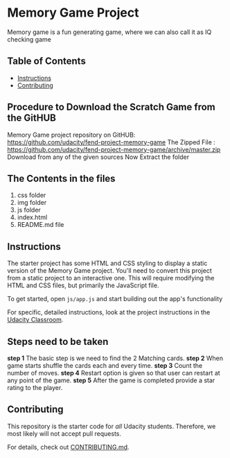 # Memory Game Project
Memory game is a fun generating game, where we can also call it as IQ checking game
## Table of Contents

* [Instructions](#instructions)
* [Contributing](#contributing)

## Procedure to Download the Scratch Game from the GitHUB
Memory Game project repository on GitHUB: https://github.com/udacity/fend-project-memory-game
The Zipped File : https://github.com/udacity/fend-project-memory-game/archive/master.zip
Download from any of the given sources
Now Extract the folder

## The Contents in the files
  1. css folder
  2. img folder
  3. js folder
  4. index.html
  5. README.md file

## Instructions

The starter project has some HTML and CSS styling to display a static version of the Memory Game project. You'll need to convert this project from a static project to an interactive one. This will require modifying the HTML and CSS files, but primarily the JavaScript file.

To get started, open `js/app.js` and start building out the app's functionality

For specific, detailed instructions, look at the project instructions in the [Udacity Classroom](https://classroom.udacity.com/me).

## Steps need to be taken
**step 1** The basic step is we need to find the 2 Matching cards.
**step 2** When game starts shuffle the cards each and every time.
**step 3** Count the number of moves.
**step 4** Restart option is given so that user can restart at any point of the game.
**step 5** After the game is completed provide a star rating to the player.

## Contributing

This repository is the starter code for _all_ Udacity students. Therefore, we most likely will not accept pull requests.

For details, check out [CONTRIBUTING.md](CONTRIBUTING.md).
